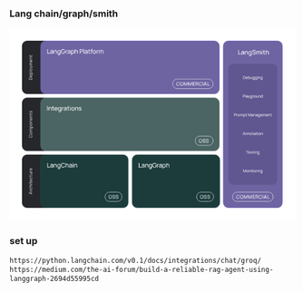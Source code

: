 ### Lang chain/graph/smith
![Langchain](img/langchain.png)
### set up  
    https://python.langchain.com/v0.1/docs/integrations/chat/groq/
    https://medium.com/the-ai-forum/build-a-reliable-rag-agent-using-langgraph-2694d55995cd